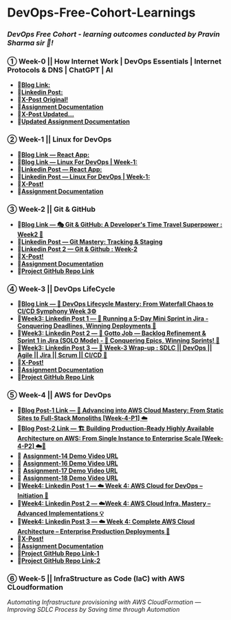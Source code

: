 # DevOps-Free-Cohort-Learnings

### *DevOps Free Cohort - learning outcomes conducted by Pravin Sharma sir 🙏!*

### ① Week-0 || How Internet Work | DevOps Essentials | Internet Protocols & DNS | ChatGPT | AI

- 🔗[**Blog Link:**](https://dev.to/suvrajeet/what-fuels-the-internet-prerequisites-week-0-49lj)
- 🔗[**Linkedin Post:**](https://www.linkedin.com/feed/update/urn:li:activity:7362239347128983552?updateEntityUrn=urn%3Ali%3Afs_feedUpdate%3A%28V2%2Curn%3Ali%3Aactivity%3A7362239347128983552%29&lipi=urn%3Ali%3Apage%3Ad_flagship3_profile_view_base%3BBiI4Zz5ZQuq%2BZBO8opkeRA%3D%3D)
- 🔗[**X-Post Original!**](https://x.com/_suvrajeet_/status/1956486441325773309)
- 🔗[**Assignment Documentation**](https://drive.google.com/file/d/1jPRrGL-GMYwKteu4qUVTJBKl0hWjT69-/view?usp=drive_link)
- 🔗[**X-Post Updated...**](https://x.com/_suvrajeet_/status/1957510376859262987)
- 🔗[**Updated Assignment Documentation**](https://drive.google.com/file/d/1nsYUlsMJXXqEXbQFzp0ZfMhGVYOU3uqO/view)


### ② Week-1 || Linux for DevOps

- 🔗[**Blog Link — React App:**](https://dev.to/suvrajeet/deploy-a-react-app-on-ubuntu-web-server-in-aws-cloud-week-1-1me1)
- 🔗[**Blog Link — Linux For DevOps | Week-1:**](https://dev.to/suvrajeet/linux-for-devops-week-1-mastering-the-essentials-198m)
- 🔗[**Linkedin Post — React App:**](https://www.linkedin.com/feed/update/urn:li:activity:7365435839620845568?utm_source=share&utm_medium=member_desktop&rcm=ACoAAEQ2uP0BuTmXybq0ROJb7HkeEtoB7JBt9B4)
- 🔗[**Linkedin Post — Linux For DevOps | Week-1:**](https://www.linkedin.com/feed/update/urn:li:activity:7364733919981686784/?utm_source=share&utm_medium=member_desktop&rcm=ACoAAC2L6ZcBR9Gx6d5yUzt9sZUfWRjki7w1oHI)
- 🔗[**X-Post!**](https://x.com/_suvrajeet_/status/1959285313634697281)
- 🔗[**Assignment Documentation**](https://drive.google.com/file/d/1w5VpeiyR_aEY8_wep2w8kU2-qDNhDnpn/view?usp=drive_link)


### ③ Week-2 || Git & GitHub


- 🔗[**Blog Link — 🎭 Git & GitHub: A Developer's Time Travel Superpower : Week2 🌊**](https://lnkd.in/g95P4uAD)
- 🔗[**Linkedin Post — Git Mastery: Tracking & Staging**](https://lnkd.in/gTFdfiHU)
- 🔗[**Linkedin Post 2 — Git & Github : Week-2**](https://www.linkedin.com/feed/update/urn:li:activity:7368392385627684864?utm_source=share&utm_medium=member_desktop&rcm=ACoAAC2L6ZcBR9Gx6d5yUzt9sZUfWRjki7w1oHI)
- 🔗[**X-Post!**](https://x.com/_suvrajeet_/status/1962221265873506345)
- 🔗[**Assignment Documentation**](https://lnkd.in/gg-REgaD)
- 🔗[**Project GitHub Repo Link**](https://github.com/suvrajeetbanerjee/mini_finance)



### ④ Week-3 || DevOps LifeCycle

- 🔗[**Blog Link — 🚀 DevOps Lifecycle Mastery: From Waterfall Chaos to CI/CD Symphony Week 3⚙️**](https://dev.to/suvrajeet/devops-lifecycle-5dgp)
- 🔗[**Week3: Linkedin Post 1 — 🎉 Running a 5-Day Mini Sprint in Jira - Conquering Deadlines, Winning Deployments 🚀**](https://www.linkedin.com/feed/update/urn:li:activity:7371670859461271553/)
- 🔗[**Week3: Linkedin Post 2 — 🎉 Gotto Job — Backlog Refinement & Sprint 1 in Jira (SOLO Mode) - 🏁 Conquering Epics, Winning Sprints! 🏁**](https://www.linkedin.com/feed/update/urn:li:activity:7372443781175889920/)
- 🔗[**Week3: Linkedin Post 3 — 🚀 Week-3 Wrap-up : SDLC || DevOps || Agile || Jira || Scrum || CI/CD 🎯**](https://www.linkedin.com/feed/update/urn:li:activity:7373857085379457024/)
- 🔗[**X-Post!**](https://x.com/_suvrajeet_/status/1966686433017467014)
- 🔗[**Assignment Documentation**](https://lnkd.in/gnKsnx4n)
- 🔗[**Project GitHub Repo Link**](https://github.com/suvrajeetbanerjee/mini_finance)
  

### ⑤ Week-4 || AWS for DevOps

- 🔗[**Blog Post-1 Link — 🚀 Advancing into AWS Cloud Mastery: From Static Sites to Full-Stack Monoliths [Week-4-P1] ☁️**](https://dev.to/suvrajeet/aws-week-4-15h0)
- 🔗[**Blog Post-2 Link — 🏗️ Building Production-Ready Highly Available Architecture on AWS: From Single Instance to Enterprise Scale [Week-4-P2] ☁️🚀**](https://dev.to/suvrajeet/aws-week-4-p2-nj3)
- 🎥 [**Assignment-14 Demo Video URL**](https://www.youtube.com/watch?v=Qb-eu7FVkJA)
- 🎥 [**Assignment-16 Demo Video URL**](https://www.youtube.com/watch?v=vXj4RzUsOPk)
- 🎥 [**Assignment-17 Demo Video URL**](https://www.youtube.com/watch?v=rDTZ0vo7zzg)
- 🎥 [**Assignment-18 Demo Video URL**](https://www.youtube.com/watch?v=6ldYV8d-hLY)
- 🔗[**Week4: Linkedin Post 1 — ☁️ Week 4: AWS Cloud for DevOps – Initiation 🚀**](https://www.linkedin.com/feed/update/urn:li:activity:7374242844275851264)
- 🔗[**Week4: Linkedin Post 2 — ☁️Week 4: AWS Cloud Infra. Mastery – Advanced Implementations 💡**](https://www.linkedin.com/feed/update/urn:li:activity:7376090192509665280/)
- 🔗[**Week4: Linkedin Post 3 — ☁️ Week 4: Complete AWS Cloud Architecture – Enterprise Production Deployments 🚀**](https://www.linkedin.com/feed/update/urn:li:activity:7376212323587440640/)
- 🔗[**X-Post!**](https://x.com/_suvrajeet_/status/1970431936335356397)
- 🔗[**Assignment Documentation**](https://drive.google.com/file/d/18YeTyOYHLooVl7otoNlHzZ0kYN_bX1wZ/view?usp=drive_link)
- 🔗[**Project GitHub Repo Link-1**](https://github.com/suvrajeetbanerjee/my-react-app)
- 🔗[**Project GitHub Repo Link-2**](https://github.com/suvrajeetbanerjee/theepicbook)

### ⑥ Week-5 || InfraStructure as Code (IaC) with AWS CLoudformation

*Automating Infrastructure provisioning with AWS CloudFormation — Improving SDLC Process by Saving time through Automation*

<!--
- 🔗[**Week4: Linkedin Post 2 — **]()
- 🔗[**Week4: Linkedin Post 3 — **]()
- 🔗[**Blog Post-2 Link — **]()
- 🔗[**Final X-Post!**]()
--> 
<!--
- 🔗[**Week3: Linkedin Post 2 — 🎉 Gotto Job — Backlog Refinement & Sprint 1 in Jira (SOLO Mode) - 🏁 Conquering Epics, Winning Sprints! 🏁**](https://www.linkedin.com/feed/update/urn:li:activity:7372443781175889920/)
- 🔗[**Week3: Linkedin Post 3 — 🚀 Week-3 Wrap-up : SDLC || DevOps || Agile || Jira || Scrum || CI/CD 🎯**](https://www.linkedin.com/feed/update/urn:li:activity:7373857085379457024/)
- 🔗[**X-Post!**](https://x.com/_suvrajeet_/status/1966686433017467014)
- 🔗[**Assignment Documentation**](https://lnkd.in/gnKsnx4n)
<!-- - 🔗[**Project GitHub Repo Link**](https://github.com/suvrajeetbanerjee/mini_finance) -->

